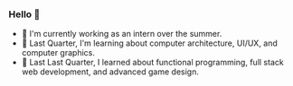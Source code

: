 ### Hello 👋

- 🔭 I'm currently working as an intern over the summer.
- 🤔 Last Quarter, I'm learning about computer architecture, UI/UX, and computer graphics.
- 🌱 Last Last Quarter, I learned about functional programming, full stack web development, and advanced game design.

<!--
**bxviu/bxviu** is a ✨ _special_ ✨ repository because its `README.md` (this file) appears on your GitHub profile.

Here are some ideas to get you started:

- 🔭 I’m currently working on ...
- 🌱 I’m currently learning ...
- 👯 I’m looking to collaborate on ...
- 🤔 I’m looking for help with ...
- 💬 Ask me about ...
- 📫 How to reach me: ...
- 😄 Pronouns: ...
- ⚡ Fun fact: ...
-->
